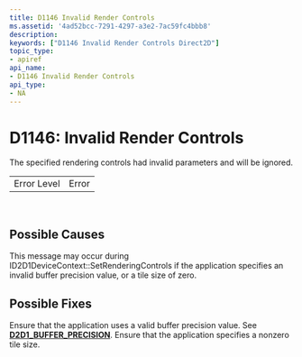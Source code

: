 ```yaml
---
title: D1146 Invalid Render Controls
ms.assetid: '4ad52bcc-7291-4297-a3e2-7ac59fc4bbb8'
description: 
keywords: ["D1146 Invalid Render Controls Direct2D"]
topic_type:
- apiref
api_name:
- D1146 Invalid Render Controls
api_type:
- NA
---
```


# D1146: Invalid Render Controls

The specified rendering controls had invalid parameters and will be ignored.



|             |       |
|-------------|-------|
| Error Level | Error |



 

## Possible Causes

This message may occur during ID2D1DeviceContext::SetRenderingControls if the application specifies an invalid buffer precision value, or a tile size of zero.

## Possible Fixes

Ensure that the application uses a valid buffer precision value. See [**D2D1\_BUFFER\_PRECISION**](--d2d1-buffer-precision.md). Ensure that the application specifies a nonzero tile size.

 

 




